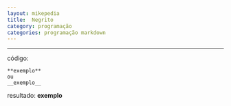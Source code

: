 ```yaml
---
layout: mikepedia
title:  Negrito
category: programação
categories: programação markdown
---
```


***
código:
```
**exemplo**
ou
__exemplo__
```
resultado:
**exemplo**